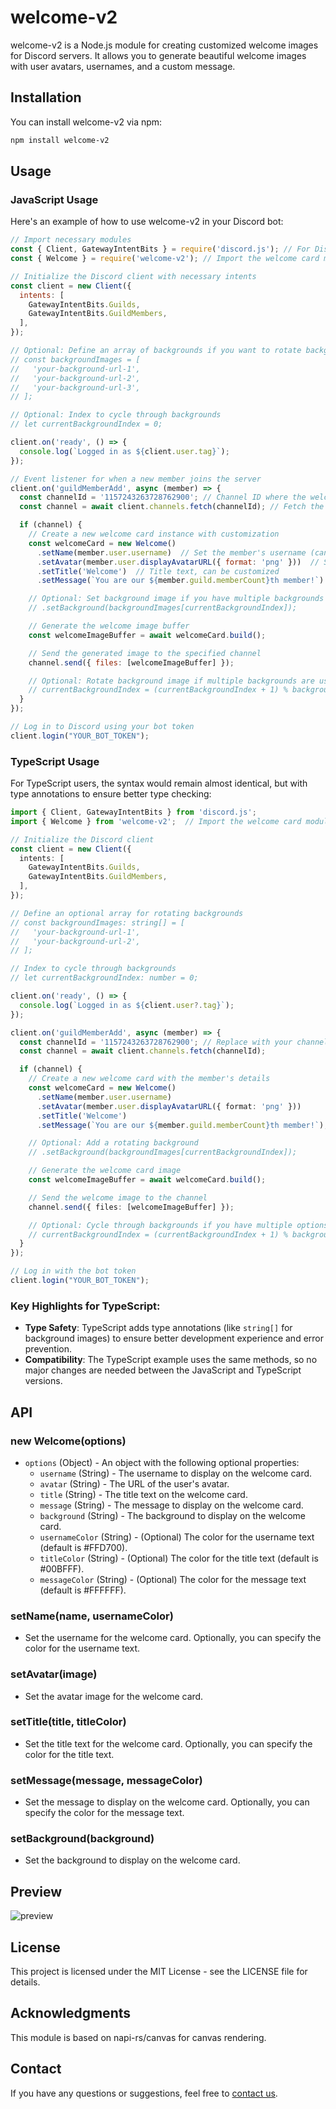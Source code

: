 # welcome-v2

welcome-v2 is a Node.js module for creating customized welcome images for Discord servers. It allows you to generate beautiful welcome images with user avatars, usernames, and a custom message.

## Installation

You can install welcome-v2 via npm:

```bash
npm install welcome-v2
```

## Usage

### JavaScript Usage

Here's an example of how to use welcome-v2 in your Discord bot:

```javascript
// Import necessary modules
const { Client, GatewayIntentBits } = require('discord.js'); // For Discord bot functionality
const { Welcome } = require('welcome-v2'); // Import the welcome card module

// Initialize the Discord client with necessary intents
const client = new Client({
  intents: [
    GatewayIntentBits.Guilds,
    GatewayIntentBits.GuildMembers,
  ],
});

// Optional: Define an array of backgrounds if you want to rotate backgrounds
// const backgroundImages = [
//   'your-background-url-1',
//   'your-background-url-2',
//   'your-background-url-3',
// ];

// Optional: Index to cycle through backgrounds
// let currentBackgroundIndex = 0;

client.on('ready', () => {
  console.log(`Logged in as ${client.user.tag}`);
});

// Event listener for when a new member joins the server
client.on('guildMemberAdd', async (member) => {
  const channelId = '1157243263728762900'; // Channel ID where the welcome message should be sent
  const channel = await client.channels.fetch(channelId); // Fetch the channel

  if (channel) {
    // Create a new welcome card instance with customization
    const welcomeCard = new Welcome()
      .setName(member.user.username)  // Set the member's username (can also customize color with .setName(member.user.username, '#HEXCODE'))
      .setAvatar(member.user.displayAvatarURL({ format: 'png' }))  // Set the user's avatar as the image
      .setTitle('Welcome')  // Title text, can be customized
      .setMessage(`You are our ${member.guild.memberCount}th member!`)  // Customize the welcome message

    // Optional: Set background image if you have multiple backgrounds to choose from
    // .setBackground(backgroundImages[currentBackgroundIndex]);

    // Generate the welcome image buffer
    const welcomeImageBuffer = await welcomeCard.build();

    // Send the generated image to the specified channel
    channel.send({ files: [welcomeImageBuffer] });

    // Optional: Rotate background image if multiple backgrounds are used
    // currentBackgroundIndex = (currentBackgroundIndex + 1) % backgroundImages.length;
  }
});

// Log in to Discord using your bot token
client.login("YOUR_BOT_TOKEN");
```

### TypeScript Usage

For TypeScript users, the syntax would remain almost identical, but with type annotations to ensure better type checking:

```typescript
import { Client, GatewayIntentBits } from 'discord.js';
import { Welcome } from 'welcome-v2';  // Import the welcome card module

// Initialize the Discord client
const client = new Client({
  intents: [
    GatewayIntentBits.Guilds,
    GatewayIntentBits.GuildMembers,
  ],
});

// Define an optional array for rotating backgrounds
// const backgroundImages: string[] = [
//   'your-background-url-1',
//   'your-background-url-2',
// ];

// Index to cycle through backgrounds
// let currentBackgroundIndex: number = 0;

client.on('ready', () => {
  console.log(`Logged in as ${client.user?.tag}`);
});

client.on('guildMemberAdd', async (member) => {
  const channelId = '1157243263728762900'; // Replace with your channel ID
  const channel = await client.channels.fetch(channelId);

  if (channel) {
    // Create a new welcome card with the member's details
    const welcomeCard = new Welcome()
      .setName(member.user.username)
      .setAvatar(member.user.displayAvatarURL({ format: 'png' }))
      .setTitle('Welcome')
      .setMessage(`You are our ${member.guild.memberCount}th member!`);

    // Optional: Add a rotating background
    // .setBackground(backgroundImages[currentBackgroundIndex]);

    // Generate the welcome card image
    const welcomeImageBuffer = await welcomeCard.build();

    // Send the welcome image to the channel
    channel.send({ files: [welcomeImageBuffer] });

    // Optional: Cycle through backgrounds if you have multiple options
    // currentBackgroundIndex = (currentBackgroundIndex + 1) % backgroundImages.length;
  }
});

// Log in with the bot token
client.login("YOUR_BOT_TOKEN");
```

### Key Highlights for TypeScript:
- **Type Safety**: TypeScript adds type annotations (like `string[]` for background images) to ensure better development experience and error prevention.
- **Compatibility**: The TypeScript example uses the same methods, so no major changes are needed between the JavaScript and TypeScript versions.

## API

### new Welcome(options)
- `options` (Object) - An object with the following optional properties:
  - `username` (String) - The username to display on the welcome card.
  - `avatar` (String) - The URL of the user's avatar.
  - `title` (String) - The title text on the welcome card.
  - `message` (String) - The message to display on the welcome card.
  - `background` (String) - The background to display on the welcome card.
  - `usernameColor` (String) - (Optional) The color for the username text (default is #FFD700).
  - `titleColor` (String) - (Optional) The color for the title text (default is #00BFFF).
  - `messageColor` (String) - (Optional) The color for the message text (default is #FFFFFF).

### setName(name, usernameColor)
- Set the username for the welcome card. Optionally, you can specify the color for the username text.

### setAvatar(image)
- Set the avatar image for the welcome card.

### setTitle(title, titleColor)
- Set the title text for the welcome card. Optionally, you can specify the color for the title text.

### setMessage(message, messageColor)
- Set the message to display on the welcome card. Optionally, you can specify the color for the message text.

### setBackground(background)
- Set the background to display on the welcome card.

## Preview
![preview](https://s6.imgcdn.dev/JkGrd.png)

## License

This project is licensed under the MIT License - see the LICENSE file for details.

## Acknowledgments

This module is based on napi-rs/canvas for canvas rendering.

## Contact

If you have any questions or suggestions, feel free to [contact us](https://discord.gg/ZmyjpJ5RFq).
